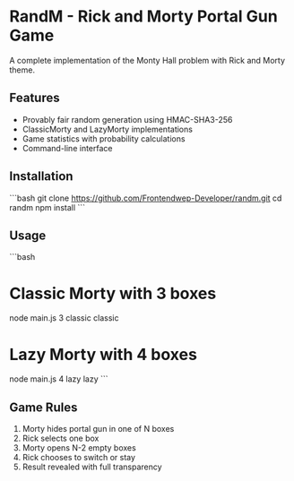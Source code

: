 # RandM - Rick and Morty Portal Gun Game

A complete implementation of the Monty Hall problem with Rick and Morty theme.

## Features
- Provably fair random generation using HMAC-SHA3-256
- ClassicMorty and LazyMorty implementations  
- Game statistics with probability calculations
- Command-line interface

## Installation
\`\`\`bash
git clone https://github.com/Frontendwep-Developer/randm.git
cd randm
npm install
\`\`\`

## Usage
\`\`\`bash
# Classic Morty with 3 boxes
node main.js 3 classic classic

# Lazy Morty with 4 boxes
node main.js 4 lazy lazy
\`\`\`

## Game Rules
1. Morty hides portal gun in one of N boxes
2. Rick selects one box
3. Morty opens N-2 empty boxes
4. Rick chooses to switch or stay
5. Result revealed with full transparency

